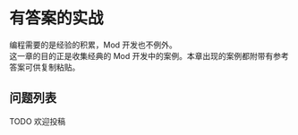 # 有答案的实战

编程需要的是经验的积累，Mod 开发也不例外。  
这一章的目的正是收集经典的 Mod 开发中的案例。本章出现的案例都附带有参考答案<black>可供复制粘贴</black>。

## 问题列表

TODO 欢迎投稿
